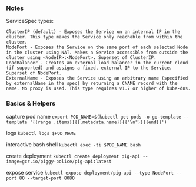 ### Notes

ServiceSpec types:

    ClusterIP (default) - Exposes the Service on an internal IP in the cluster. This type makes the Service only reachable from within the cluster.
    NodePort - Exposes the Service on the same port of each selected Node in the cluster using NAT. Makes a Service accessible from outside the cluster using <NodeIP>:<NodePort>. Superset of ClusterIP.
    LoadBalancer - Creates an external load balancer in the current cloud (if supported) and assigns a fixed, external IP to the Service. Superset of NodePort.
    ExternalName - Exposes the Service using an arbitrary name (specified by externalName in the spec) by returning a CNAME record with the name. No proxy is used. This type requires v1.7 or higher of kube-dns.
    
### Basics & Helpers

capture pod name `export POD_NAME=$(kubectl get pods -o go-template --template '{{range .items}}{{.metadata.name}}{{"\n"}}{{end}}')`

logs `kubectl logs $POD_NAME`

interactive bash shell `kubectl exec -ti $POD_NAME bash`

create deployment `kubectl create deployment pig-api --image=gcr.io/piggy-police/pig-api:latest`
   
expose service `kubectl expose deployment/pig-api --type NodePort --port 80 --target-port 8080`
